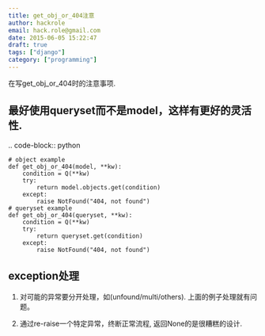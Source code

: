 ```yaml
---
title: get_obj_or_404注意
author: hackrole
email: hack.role@gmail.com
date: 2015-06-05 15:22:47
draft: true
tags: ["django"]
category: ["programming"]
---
```





在写get_obj_or_404时的注意事项.

最好使用queryset而不是model，这样有更好的灵活性.
------------------------------------------------

.. code-block:: python

    # object example
    def get_obj_or_404(model, **kw):
        condition = Q(**kw)
        try:
            return model.objects.get(condition)
        except:
            raise NotFound("404, not found")
    # queryset example
    def get_obj_or_404(queryset, **kw):
        condition = Q(**kw)
        try:
            return queryset.get(condition)
        except:
            raise NotFound("404, not found")

exception处理
-------------

1) 对可能的异常要分开处理，如(unfound/multi/others). 上面的例子处理就有问题。

2) 通过re-raise一个特定异常，终断正常流程, 返回None的是很糟糕的设计.
